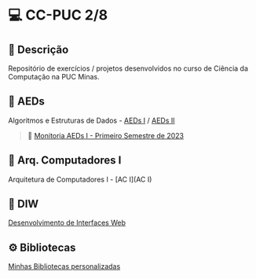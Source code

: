 # 💻 CC-PUC 2/8

## 📝 Descrição

Repositório de exercícios / projetos desenvolvidos no curso de Ciência da Computação na PUC Minas.

## 📁 AEDs

Algoritmos e Estruturas de Dados - [AEDs I](AEDs/AEDs_I) / [AEDs II](AEDs/AEDs_II)

> 📁 [Monitoria AEDs I - Primeiro Semestre de 2023](AEDs/AEDs_I/MonitoriaAEDs_I/)

## 📁 Arq. Computadores I

Arquitetura de Computadores I - [AC I](AC I)

## 📁 DIW

[Desenvolvimento de Interfaces Web](DIW)

## ⚙️ Bibliotecas

[Minhas Bibliotecas personalizadas](Bibliotecas)
